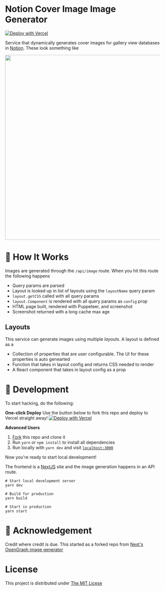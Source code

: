 # Notion Cover Image Image Generator

<a href="https://vercel.com/new/clone?repository-url=https%3A%2F%2Fgithub.com%2Fcaolanxyz%2Fnotion-banners"><img src="https://vercel.com/button" alt="Deploy with Vercel"/></a>

Service that dynamically generates cover images for gallery view databases in [Notion](https://notion.so/product). These look something like

<img width="600" src="https://covers.api.caolan.xyz/api/image?fileType=png&layoutName=Project&Theme=Purple&title=Hello+World%21&subtitle=Here%27s+an+example%21&Icon=Hide" />

# 🧐 How It Works

Images are generated through the `/api/image` route. When you hit this route the following happens

- Query params are parsed
- Layout is looked up in list of layouts using the `layoutName` query param
- `layout.getCSS` called with all query params
- `layout.Component` is rendered with all query params as `config` prop
- HTML page built, rendered with Puppeteer, and screenshot
- Screenshot returned with a long cache max age

## Layouts

This service can generate images using multiple _layouts_. A layout is defined as a

- Collection of properties that are user configurable. The UI for these properties is auto genearted
- Function that takes in layout config and returns CSS needed to render
- A React component that takes in layout config as a prop

# 🚀 Development

To start hacking, do the following:

**One-click Deploy**
Use the button below to fork this repo and deploy to Vercel straight away!
<a href="https://vercel.com/new/clone?repository-url=https%3A%2F%2Fgithub.com%2Fcaolanxyz%2Fnotion-banners"><img src="https://vercel.com/button" alt="Deploy with Vercel"/></a>

**Advanced Users**
1. [Fork](https://github.com/nestdotland/og/fork) this repo and clone it
2. Run `yarn` or `npm install` to install all dependencies
3. Run locally with `yarn dev` and visit [`localhost:3000`](http://localhost:3000)

Now you're ready to start local development!

The frontend is a [NextJS](https://nextjs.org) site and the image generation happens in an API route.

```
# Start local development server
yarn dev

# Build for production
yarn build

# Start in production
yarn start
```

# 🙌 Acknowledgement

Credit where credit is due. This started as a forked repo from [Nest's OpenGraph image generator](https://github.com/nestdotland/og)

# License

This project is distributed under [The MIT Licese](./LICENSE)
